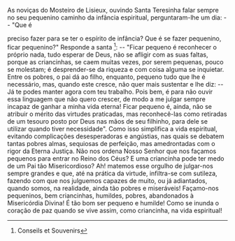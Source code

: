 
As noviças do Mosteiro de Lisieux, ouvindo Santa Teresinha falar sempre no seu pequenino caminho da infância espiritual, perguntaram-lhe um dia: -- "Que é

preciso fazer para se ter o espírito de infância? Que é se fazer pequenino, ficar pequenino?" Responde a santa [^1]: -- "Ficar pequeno é reconhecer o próprio nada, tudo esperar de Deus, não se afligir com as suas faltas, porque as criancinhas, se caem muitas vezes, por serem pequenas, pouco se molestam; é desprender-se da riqueza e com coisa alguma se inquietar. Entre os pobres, o pai dá ao filho, enquanto, pequeno tudo que lhe é necessário, mas, quando este cresce, não quer mais sustentar e lhe diz: -- Já te podes manter agora com teu trabalho. Pois bem, é para não ouvir essa linguagem que não quero crescer, de modo a me julgar sempre incapaz de ganhar a minha vida eterna! Ficar pequeno é, ainda, não se atribuir o mérito das virtudes praticadas, mas reconhecê-Ias como retiradas de um tesouro posto por Deus nas mãos de seu filhinho, para dele se utilizar quando tiver necessidade". Como isso simplifica a vida espiritual, evitando complicações desesperadoras e angústias, nas quais se debatem tantas pobres almas, sequiosas de perfeição, mas amedrontadas com o rigor da Eterna Justiça. Não nos ordena Nosso Senhor que nos façamos pequenos para entrar no Reino dos Céus? E uma criancinha pode ter medo de um Pai tão Misericordioso? Ah! matemos esse orgulho de julgar-nos sempre grandes e que, até na prática da virtude, infiltra-se com sutileza, fazendo com que nos julguemos capazes de muito, ou já adiantados, quando somos, na realidade, ainda tão pobres e miseráveis! Façamo-nos pequeninos, bem criancinhas, humildes, pobres, abandonados à Misericórdia Divina! É tão bom ser pequeno e humilde! Como se inunda o coração de paz quando se vive assim, como criancinha, na vida espiritual!



[^1]: Conseils et Souvenirs